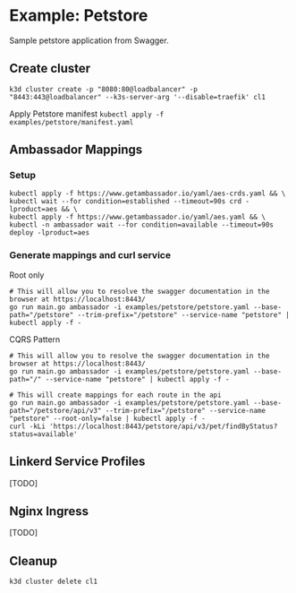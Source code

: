 # Example: Petstore

Sample petstore application from Swagger.

## Create cluster
```shell
k3d cluster create -p "8080:80@loadbalancer" -p "8443:443@loadbalancer" --k3s-server-arg '--disable=traefik' cl1
```

Apply Petstore manifest
`kubectl apply -f examples/petstore/manifest.yaml`

## Ambassador Mappings
### Setup

```shell
kubectl apply -f https://www.getambassador.io/yaml/aes-crds.yaml && \
kubectl wait --for condition=established --timeout=90s crd -lproduct=aes && \
kubectl apply -f https://www.getambassador.io/yaml/aes.yaml && \
kubectl -n ambassador wait --for condition=available --timeout=90s deploy -lproduct=aes
```

### Generate mappings and curl service

Root only
```shell
# This will allow you to resolve the swagger documentation in the browser at https://localhost:8443/
go run main.go ambassador -i examples/petstore/petstore.yaml --base-path="/petstore" --trim-prefix="/petstore" --service-name "petstore" | kubectl apply -f -
```

CQRS Pattern
```shell
# This will allow you to resolve the swagger documentation in the browser at https://localhost:8443/
go run main.go ambassador -i examples/petstore/petstore.yaml --base-path="/" --service-name "petstore" | kubectl apply -f -

# This will create mappings for each route in the api
go run main.go ambassador -i examples/petstore/petstore.yaml --base-path="/petstore/api/v3" --trim-prefix="/petstore" --service-name "petstore" --root-only=false | kubectl apply -f -
curl -kLi 'https://localhost:8443/petstore/api/v3/pet/findByStatus?status=available'  
```

## Linkerd Service Profiles
[TODO]

## Nginx Ingress
[TODO]

## Cleanup
```shell
k3d cluster delete cl1
```
